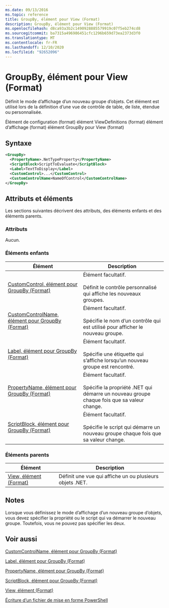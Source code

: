 ```yaml
---
ms.date: 09/13/2016
ms.topic: reference
title: GroupBy, élément pour View (Format)
description: GroupBy, élément pour View (Format)
ms.openlocfilehash: d8ca93a3b2c1490928885579919c07f5eb274cd8
ms.sourcegitcommit: ba7315a496986451cfc1296b659d73ea2373d3f0
ms.translationtype: MT
ms.contentlocale: fr-FR
ms.lasthandoff: 12/10/2020
ms.locfileid: "92652096"
---
```

# <a name="groupby-element-for-view-format"></a>GroupBy, élément pour View (Format)

Définit le mode d’affichage d’un nouveau groupe d’objets. Cet élément est utilisé lors de la définition d’une vue de contrôle de table, de liste, étendue ou personnalisée.

Élément de configuration (format) élément ViewDefinitions (format) élément d’affichage (format) élément GroupBy pour View (format)

## <a name="syntax"></a>Syntaxe

```xml
<GroupBy>
  <PropertyName>.NetTypeProperty</PropertyName>
  <ScriptBlock>ScriptToEvaluate</ScriptBlock>
  <Label>TextToDisplay</Label>
  <CustomControl>...</CustomControl>
  <CustomControlName>NameOfControl</CustomControlName>
</GroupBy>
```

## <a name="attributes-and-elements"></a>Attributs et éléments

Les sections suivantes décrivent des attributs, des éléments enfants et des éléments parents.

### <a name="attributes"></a>Attributs

Aucun.

### <a name="child-elements"></a>Éléments enfants

|Élément|Description|
|-------------|-----------------|
|[CustomControl, élément pour GroupBy (Format)](./customcontrol-element-for-groupby-format.md)|Élément facultatif.<br /><br /> Définit le contrôle personnalisé qui affiche les nouveaux groupes.|
|[CustomControlName, élément pour GroupBy (Format)](./customcontrolname-element-for-groupby-format.md)|Élément facultatif.<br /><br /> Spécifie le nom d’un contrôle qui est utilisé pour afficher le nouveau groupe.|
|[Label, élément pour GroupBy (Format)](./label-element-for-groupby-format.md)|Élément facultatif.<br /><br /> Spécifie une étiquette qui s’affiche lorsqu’un nouveau groupe est rencontré.|
|[PropertyName, élément pour GroupBy (Format)](./propertyname-element-for-groupby-format.md)|Élément facultatif.<br /><br /> Spécifie la propriété .NET qui démarre un nouveau groupe chaque fois que sa valeur change.|
|[ScriptBlock, élément pour GroupBy (Format)](./scriptblock-element-for-groupby-format.md)|Élément facultatif.<br /><br /> Spécifie le script qui démarre un nouveau groupe chaque fois que sa valeur change.|

### <a name="parent-elements"></a>Éléments parents

|Élément|Description|
|-------------|-----------------|
|[View, élément (Format)](./view-element-format.md)|Définit une vue qui affiche un ou plusieurs objets .NET.|

## <a name="remarks"></a>Notes

Lorsque vous définissez le mode d’affichage d’un nouveau groupe d’objets, vous devez spécifier la propriété ou le script qui va démarrer le nouveau groupe. Toutefois, vous ne pouvez pas spécifier les deux.

## <a name="see-also"></a>Voir aussi

[CustomControlName, élément pour GroupBy (Format)](./customcontrolname-element-for-groupby-format.md)

[Label, élément pour GroupBy (Format)](./label-element-for-groupby-format.md)

[PropertyName, élément pour GroupBy (Format)](./propertyname-element-for-groupby-format.md)

[ScriptBlock, élément pour GroupBy (Format)](./scriptblock-element-for-groupby-format.md)

[View, élément (Format)](./view-element-format.md)

[Écriture d’un fichier de mise en forme PowerShell](./writing-a-powershell-formatting-file.md)
